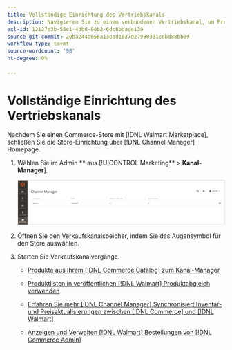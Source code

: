 ```yaml
---
title: Vollständige Einrichtung des Vertriebskanals
description: Navigieren Sie zu einem verbundenen Vertriebskanal, um Produktlisten, Inventar- und Preisaktualisierungen anzuzeigen und zu verwalten und Bestellungen zu verfolgen.
exl-id: 12127e3b-55c1-4db6-98b2-6dc8bdaae139
source-git-commit: 20ba244a656a13bad1637d27980331cdbd88bb69
workflow-type: tm+mt
source-wordcount: '98'
ht-degree: 0%

---
```


# Vollständige Einrichtung des Vertriebskanals

Nachdem Sie einen Commerce-Store mit [!DNL Walmart Marketplace], schließen Sie die Store-Einrichtung über [!DNL Channel Manager] Homepage.

1. Wählen Sie im Admin ** aus.[!UICONTROL Marketing** > **Kanal-Manager**].

   ![Verwalten von Kanal-Manager-Stores](assets/channel-manager-setup-first-store.png)

1. Öffnen Sie den Verkaufskanalspeicher, indem Sie das Augensymbol für den Store auswählen.

1. Starten Sie Verkaufskanalvorgänge.

   - [Produkte aus Ihrem [!DNL Commerce Catalog] zum Kanal-Manager](add-products-to-channel-store.md)

   - [Produktlisten in veröffentlichen [!DNL Walmart] Produktabgleich verwenden](publish-listings-to-marketplace.md)

   - [Erfahren Sie mehr [!DNL Channel Manager] Synchronisiert Inventar- und Preisaktualisierungen zwischen [!DNL Commerce] und [!DNL Walmart]](inventory-and-price-updates.md)

   - [Anzeigen und Verwalten [!DNL Walmart] Bestellungen von [!DNL Commerce Admin]](manage-orders.md)
